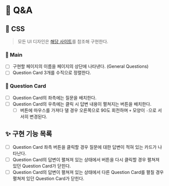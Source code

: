 # 🚀 Q&A

## 🎨 CSS

> 모든 UI 디자인은 [해당 사이트](https://vanilla-js-basic-project-7-questions.netlify.app)를 참조해 구현한다.

### 📌 Main

- [ ] 구현할 페이지의 이름을 페이지의 상단에 나타낸다. (General Questions)
- [ ] Question Card 3개를 수직으로 정렬한다.

### 📌 Question Card

- [ ] Question Card의 좌측에는 질문을 배치한다.
- [ ] Question Card의 우측에는 클릭 시 답변 내용이 펼쳐지는 버튼을 배치한다.
  - [ ] 버튼에 마우스를 가져다 댈 경우 오른쪽으로 90도 회전하며 `+` 모양이 `-`으로 서서히 변경된다.

## ✨ 구현 기능 목록

- [ ] Question Card 좌측 버튼을 클릭할 경우 질문에 대한 답변이 적혀 있는 카드가 나타난다.
- [ ] Question Card의 답변이 펼쳐져 있는 상태에서 버튼을 다시 클릭할 경우 펼쳐져 있던 Question Card가 닫힌다.
- [ ] Question Card의 답변이 펼쳐져 있는 상태에서 다른 Question Card를 펼칠 경우 펼쳐져 있던 Question Card가 닫힌다.
